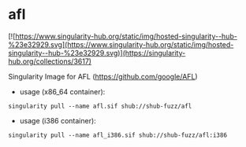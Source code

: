 # afl

[![https://www.singularity-hub.org/static/img/hosted-singularity--hub-%23e32929.svg](https://www.singularity-hub.org/static/img/hosted-singularity--hub-%23e32929.svg)](https://singularity-hub.org/collections/3617)

Singularity Image for AFL (https://github.com/google/AFL)

- usage (x86_64 container):

```
singularity pull --name afl.sif shub://shub-fuzz/afl
```

- usage (i386 container):

```
singularity pull --name afl_i386.sif shub://shub-fuzz/afl:i386
```
